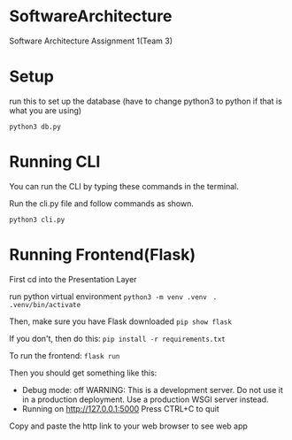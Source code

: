 # SoftwareArchitecture

Software Architecture Assignment 1(Team 3)

# Setup

run this to set up the database (have to change python3 to python if that is what you are using)

`python3 db.py`

# Running CLI

You can run the CLI by typing these commands in the terminal.

Run the cli.py file and follow commands as shown.

`python3 cli.py`

# Running Frontend(Flask)

First cd into the Presentation Layer

run python virtual environment
`python3 -m venv .venv `
`. .venv/bin/activate`

Then, make sure you have Flask downloaded
`pip show flask`

If you don't, then do this:
`pip install -r requirements.txt`

To run the frontend:
`flask run`

Then you should get something like this:

- Debug mode: off
  WARNING: This is a development server. Do not use it in a production deployment. Use a production WSGI server instead.
- Running on http://127.0.0.1:5000
  Press CTRL+C to quit

Copy and paste the http link to your web browser to see web app
